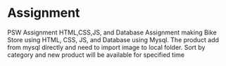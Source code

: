 # Assignment
PSW Assignment HTML,CSS,JS, and Database
Assignment making Bike Store using HTML, CSS, JS, and Database using Mysql. The product add from mysql directly and need to import image to local folder. Sort by category and new product will be available for specified time
